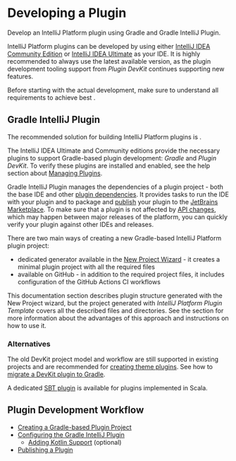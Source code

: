 <!-- Copyright 2000-2024 JetBrains s.r.o. and contributors. Use of this source code is governed by the Apache 2.0 license. -->

# Developing a Plugin

<link-summary>Develop an IntelliJ Platform plugin using Gradle and Gradle IntelliJ Plugin.</link-summary>

IntelliJ Platform plugins can be developed by using either [IntelliJ IDEA Community Edition](https://www.jetbrains.com/idea/download/) or [IntelliJ IDEA Ultimate](https://www.jetbrains.com/idea/download/) as your IDE.
It is highly recommended to always use the latest available version, as the plugin development tooling support from _Plugin DevKit_ continues supporting new features.

Before starting with the actual development, make sure to understand all requirements to achieve best [](plugin_user_experience.md).

<include from="intellij_platform.md" element-id="pluginAlternatives"/>

## Gradle IntelliJ Plugin

The recommended solution for building IntelliJ Platform plugins is [](tools_gradle_intellij_plugin.md).

<include from="snippets.md" element-id="gradlePluginVersion"/>

The IntelliJ IDEA Ultimate and Community editions provide the necessary plugins to support Gradle-based plugin development: _Gradle_ and _Plugin DevKit_.
To verify these plugins are installed and enabled, see the help section about [Managing Plugins](https://www.jetbrains.com/help/idea/managing-plugins.html).

<include from="snippets.md" element-id="pluginDevKitAvailability"/>

Gradle IntelliJ Plugin manages the dependencies of a plugin project - both the base IDE and other [plugin dependencies](plugin_dependencies.md).
It provides tasks to run the IDE with your plugin and to package and [publish](publishing_plugin.md#publishing-plugin-with-gradle) your plugin to the [JetBrains Marketplace](https://plugins.jetbrains.com).
To make sure that a plugin is not affected by [API changes](api_changes_list.md), which may happen between major releases of the platform, you can quickly verify your plugin against other IDEs and releases.

There are two main ways of creating a new Gradle-based IntelliJ Platform plugin project:
- dedicated generator available in the [New Project Wizard](https://www.jetbrains.com/help/idea/new-project-wizard.html) - it creates a minimal plugin project with all the required files
- [](plugin_github_template.md) available on GitHub - in addition to the required project files, it includes configuration of the GitHub Actions CI workflows

This documentation section describes plugin structure generated with the <control>New Project</control> wizard, but the project generated with _IntelliJ Platform Plugin Template_ covers all the described files and directories.
See the [](plugin_github_template.md) section for more information about the advantages of this approach and instructions on how to use it.

### Alternatives

The old DevKit project model and workflow are still supported in existing projects and are recommended for [creating theme plugins](developing_themes.md).
See how to [migrate a DevKit plugin to Gradle](migrating_plugin_devkit_to_gradle.md).

A dedicated [SBT plugin](https://github.com/JetBrains/sbt-idea-plugin) is available for plugins implemented in Scala.

## Plugin Development Workflow

* [Creating a Gradle-based Plugin Project](creating_plugin_project.md)
* [Configuring the Gradle IntelliJ Plugin](configuring_plugin_project.md)
  * [Adding Kotlin Support](using_kotlin.md) (optional)
* [Publishing a Plugin](publishing_plugin.md)
